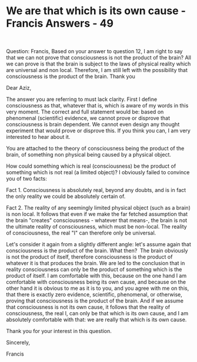# We are that which is its own cause - Francis Answers - 49

&nbsp; 

Question: Francis, Based on your answer to question 12, I am right to say that we can not prove that consciousness is not the product of the brain? All we can prove is that the brain is subject to the laws of physical reality which are universal and non local. Therefore, I am still left with the possibility that consciousness is the product of the brain. Thank you

  

Dear Aziz,

The answer you are referring to must lack clarity. First I define consciousness as that, whatever that is, which is aware of my words in this very moment. The correct and full statement would be: based on phenomenal (scientific) evidence, we cannot prove or disprove that consciousness is brain dependent. We cannot even design any thought experiment that would prove or disprove this. If you think you can, I am very interested to hear about it.

You are attached to the theory of consciousness being the product of the brain, of something non physical being caused by a physical object.

How could something which is real (consciousness) be the product of something which is not real (a limited object)? I obviously failed to convince you of two facts:

Fact 1. Consciousness is absolutely real, beyond any doubts, and is in fact the only reality we could be absolutely certain of.

Fact 2. The reality of any seemingly limited physical object (such as a brain) is non local. It follows that even if we make the far fetched assumption that the brain &quot;creates&quot; consciousness - whatever that means-, the brain is not the ultimate reality of consciousness, which must be non-local. The reality of consciousness, the real &quot;I&quot; can therefore only be universal.&nbsp;

  

Let's consider it again from a slightly different angle: let's assume again that consciousness is the product of the brain. What then?&nbsp; The brain obviously is not the product of itself, therefore consciousness is the product of whatever it is that produces the brain. We are led to the conclusion that in reality consciousness can only be the product of something which is the product of itself. I am comfortable with this, because on the one hand I am comfortable with consciousness being its own cause, and because on the other hand it is obvious to me as it is to you, and you agree with me on this, that there is exactly zero evidence, scientific, phenomenal, or otherwise, proving that consciousness is the product of the brain. And if we assume that consciousness is not its own cause, it follows that the reality of consciousness, the real I, can only be that which is its own cause, and I am absolutely comfortable with that: we are really that which is its own cause.

  

Thank you for your interest in this question.

  

Sincerely,

  

Francis

  

